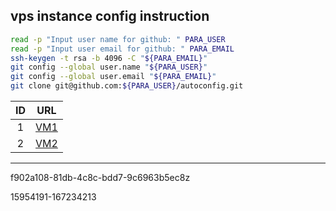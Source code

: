 ## vps instance config instruction

```bash
read -p "Input user name for github: " PARA_USER
read -p "Input user email for github: " PARA_EMAIL
ssh-keygen -t rsa -b 4096 -C "${PARA_EMAIL}"
git config --global user.name "${PARA_USER}"
git config --global user.email "${PARA_EMAIL}"
git clone git@github.com:${PARA_USER}/autoconfig.git
```

| ID | URL                                |
|:--:|:----------------------------------:|
| 1  | [VM1](https://127.0.0.1/) |
| 2  | [VM2](https://127.0.0.1/) |

---

f902a108-81db-4c8c-bdd7-9c6963b5ec8z

15954191-167234213

